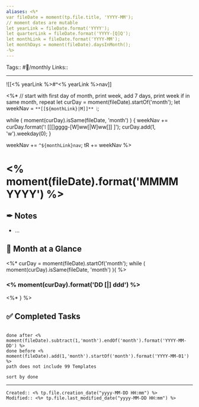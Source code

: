 ```yaml
---
aliases: <%*
var fileDate = moment(tp.file.title, 'YYYY-MM');
// moment dates are mutable 
let yearLink = fileDate.format('YYYY');
let quarterLink = fileDate.format('YYYY-[Q]Q');
let monthLink = fileDate.format('YYYY-MM');
let monthDays = moment(fileDate).daysInMonth();
-%> 
---
```

Tags:: #📅/monthly
Links:: 
___

![[<% yearLink %>#^<% yearLink %>nav]]

<%*
// start with first day of month, print week, add 7 days, print week if in same month, repeat
let curDay = moment(fileDate).startOf('month');
let weekNav = `**[[${monthLink}|M]]** ⁞`;

while (  moment(curDay).isSame(fileDate, 'month')  ) {
    weekNav += curDay.format('⁞ [[[]gggg-[W]ww[|W]ww[]] ]');
    curDay.add(1, 'w').weekday(0);
}

weekNav += `^${monthLink}nav`;
tR += weekNav
%>

# <% moment(fileDate).format('MMMM YYYY') %>

## ✒ Notes
- …

## 📆 Month at a Glance
<%*
curDay = moment(fileDate).startOf('month');
while ( moment(curDay).isSame(fileDate, 'month') ){
%>
### <% moment(curDay).format('DD [|] ddd') %>
<%*
}
%>


## ✅ Completed Tasks
```tasks

done after <% moment(fileDate).subtract(1,'month').endOf('month').format('YYYY-MM-DD') %>
done before <% moment(fileDate).add(1,'month').startOf('month').format('YYYY-MM-01') %>
path does not include 99 Templates

sort by done
```

___
```ad-fileInfo 
Created:: <% tp.file.creation_date("yyyy-MM-DD HH:mm") %>
Modified:: <%+ tp.file.last_modified_date("yyyy-MM-DD HH:mm") %>
```
